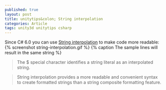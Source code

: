```yaml
---
published: true
layout: post
title: unitytips&colon; String interpolation
categories: Article
tags: unity3d unitytips csharp
---
```

Since C# 6.0 you can use [String interpolation](https://docs.microsoft.com/pt-br/dotnet/csharp/language-reference/tokens/interpolated) to make code more readable:
{% screenshot string-interpolation.gif %}
{% caption The sample lines will result in the same string %}

> The $ special character identifies a string literal as an interpolated string. 

> String interpolation provides a more readable and convenient syntax to create formatted strings than a string composite formatting feature.